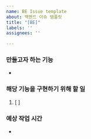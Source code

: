 ```yaml
---
name: BE Issue template
about: 백엔드 이슈 템플릿
title: "[BE]"
labels: ''
assignees: ''

---
```


### 만들고자 하는 기능
- 

### 해당 기능을 구현하기 위해 할 일
1. [ ]

### 예상 작업 시간
-
